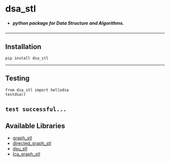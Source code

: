 # dsa_stl
- ##### python package for Data Structure and Algorithms.
---
## Installation
```
pip install dsa_stl
```
---
## Testing

```
from dsa_stl import hellodsa
testdsa()
```
`
test successful...
`
---
## Available Libraries
- <a href="https://github.com/aman2000jaiswal14/dsa_stl/blob/main/Documentation/doc_graph_stl.md" > graph_stl </a>
- <a href="https://github.com/aman2000jaiswal14/dsa_stl/blob/main/Documentation/doc_directed_graph_stl.md" > directed_graph_stl </a>
- <a href="https://github.com/aman2000jaiswal14/dsa_stl/blob/main/Documentation/doc_dsu_stl.md" > dsu_stl </a>
- <a href="https://github.com/aman2000jaiswal14/dsa_stl/blob/main/Documentation/doc_lca_stl.md" > lca_graph_stl </a>
